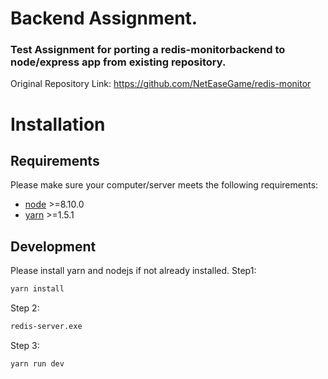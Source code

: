 # Backend Assignment.

### Test Assignment for porting a redis-monitorbackend to node/express app from existing repository.
Original Repository Link: https://github.com/NetEaseGame/redis-monitor

# Installation

## Requirements

Please make sure your computer/server meets the following requirements:

- [node](https://nodejs.org/en/download/) >=8.10.0
- [yarn](https://classic.yarnpkg.com/en/docs/install) >=1.5.1

## Development

Please install yarn and nodejs if not already installed.
Step1:

```sh
yarn install
```

Step 2:

```sh
redis-server.exe
```

Step 3:

```sh
yarn run dev
```
